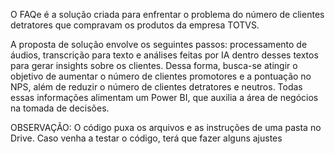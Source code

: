 O FAQe é a solução criada para enfrentar o problema do número de clientes detratores que compravam os produtos da empresa TOTVS.

A proposta de solução envolve os seguintes passos: processamento de áudios, transcrição para texto e análises feitas por IA dentro desses textos para gerar insights sobre os clientes. Dessa forma, busca-se atingir o objetivo de aumentar o número de clientes promotores e a pontuação no NPS, além de reduzir o número de clientes detratores e neutros. Todas essas informações alimentam um Power BI, que auxilia a área de negócios na tomada de decisões.

OBSERVAÇÃO: O código puxa os arquivos e as instruções de uma pasta no Drive. Caso venha a testar o código, terá que fazer alguns ajustes
